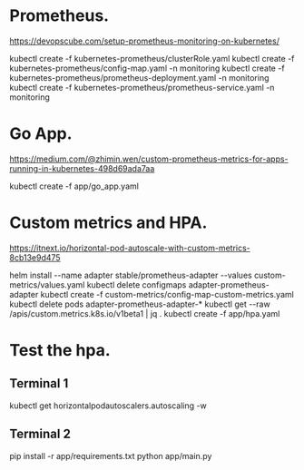 # Prometheus.

https://devopscube.com/setup-prometheus-monitoring-on-kubernetes/

kubectl create -f kubernetes-prometheus/clusterRole.yaml
kubectl create -f kubernetes-prometheus/config-map.yaml -n monitoring
kubectl create -f kubernetes-prometheus/prometheus-deployment.yaml -n monitoring
kubectl create -f kubernetes-prometheus/prometheus-service.yaml -n monitoring

# Go App.

https://medium.com/@zhimin.wen/custom-prometheus-metrics-for-apps-running-in-kubernetes-498d69ada7aa

kubectl create -f app/go_app.yaml

# Custom metrics and HPA.

https://itnext.io/horizontal-pod-autoscale-with-custom-metrics-8cb13e9d475

helm install --name adapter stable/prometheus-adapter --values custom-metrics/values.yaml
kubectl delete configmaps adapter-prometheus-adapter
kubectl create -f custom-metrics/config-map-custom-metrics.yaml
kubectl delete pods adapter-prometheus-adapter-*
kubectl get --raw /apis/custom.metrics.k8s.io/v1beta1 | jq .
kubectl create -f app/hpa.yaml

# Test the hpa.

## Terminal 1

kubectl get horizontalpodautoscalers.autoscaling  -w

## Terminal 2

pip install -r app/requirements.txt
python app/main.py
